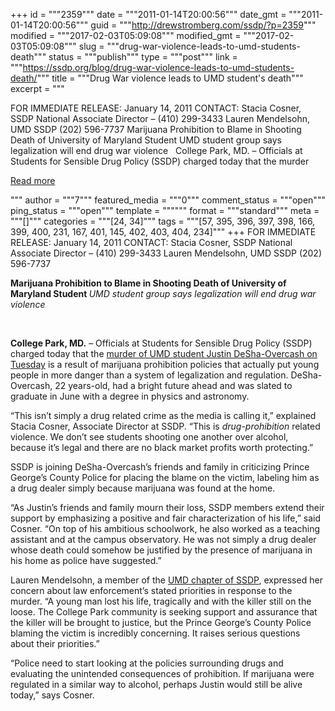+++
id = """2359"""
date = """2011-01-14T20:00:56"""
date_gmt = """2011-01-14T20:00:56"""
guid = """http://drewstromberg.com/ssdp/?p=2359"""
modified = """2017-02-03T05:09:08"""
modified_gmt = """2017-02-03T05:09:08"""
slug = """drug-war-violence-leads-to-umd-students-death"""
status = """publish"""
type = """post"""
link = """https://ssdp.org/blog/drug-war-violence-leads-to-umd-students-death/"""
title = """Drug War violence leads to UMD student&#039;s death"""
excerpt = """<p>FOR IMMEDIATE RELEASE: January 14, 2011 CONTACT: Stacia Cosner, SSDP National Associate Director – (410) 299-3433 Lauren Mendelsohn, UMD SSDP (202) 596-7737 Marijuana Prohibition to Blame in Shooting Death of University of Maryland Student UMD student group says legalization will end drug war violence &nbsp; College Park, MD. – Officials at Students for Sensible Drug Policy (SSDP) charged today that the murder</p>
<div class="h10"></div>
<p><a class="more-link2 flat" href="https://ssdp.org/blog/drug-war-violence-leads-to-umd-students-death/">Read more</a></p>
"""
author = """7"""
featured_media = """0"""
comment_status = """open"""
ping_status = """open"""
template = """"""
format = """standard"""
meta = """[]"""
categories = """[24, 34]"""
tags = """[57, 395, 396, 397, 398, 166, 399, 400, 231, 167, 401, 145, 402, 403, 404, 234]"""
+++
FOR IMMEDIATE RELEASE: January 14, 2011
CONTACT: Stacia Cosner, SSDP National Associate Director – (410) 299-3433
Lauren Mendelsohn, UMD SSDP (202) 596-7737

<strong>Marijuana Prohibition to Blame in Shooting D</strong><strong>eath of University of Maryland Student
</strong><em>UMD student group says legalization will end drug war violence</em>

&nbsp;

<strong>College Park, MD.</strong> – Officials at Students for Sensible Drug Policy (SSDP) charged today that the <a href="http://washingtonexaminer.com/local/maryland/2011/01/police-say-slain-umd-student-was-dealing-drugs">murder of UMD student Justin DeSha-Overcash on Tuesday</a> is a result of marijuana prohibition policies that actually put young people in more danger than a system of legalization and regulation. DeSha-Overcash, 22 years-old, had a bright future ahead and was slated to graduate in June with a degree in physics and astronomy.

“This isn’t simply a drug related crime as the media is calling it,” explained Stacia Cosner, Associate Director at SSDP. “This is <em>drug-prohibition</em> related violence. We don’t see students shooting one another over alcohol, because it’s legal and there are no black market profits worth protecting.”

SSDP is joining DeSha-Overcash’s friends and family in criticizing Prince George&#8217;s County Police for placing the blame on the victim, labeling him as a drug dealer simply because marijuana was found at the home.

&#8220;As Justin’s friends and family mourn their loss, SSDP members extend their support by emphasizing a positive and fair characterization of his life,&#8221; said Cosner. &#8220;On top of his ambitious schoolwork, he also worked as a teaching assistant and at the campus observatory. He was not simply a drug dealer whose death could somehow be justified by the presence of marijuana in his home as police have suggested.&#8221;

Lauren Mendelsohn, a member of the <a href="http://www.ssdpterps.org/">UMD chapter of SSDP</a>, expressed her concern about law enforcement’s stated priorities in response to the murder. &#8220;A young man lost his life, tragically and with the killer still on the loose. The College Park community is seeking support and assurance that the killer will be brought to justice, but the Prince George&#8217;s County Police blaming the victim is incredibly concerning. It raises serious questions about their priorities.”

“Police need to start looking at the policies surrounding drugs and evaluating the unintended consequences of prohibition. If marijuana were regulated in a similar way to alcohol, perhaps Justin would still be alive today,&#8221; says Cosner.
